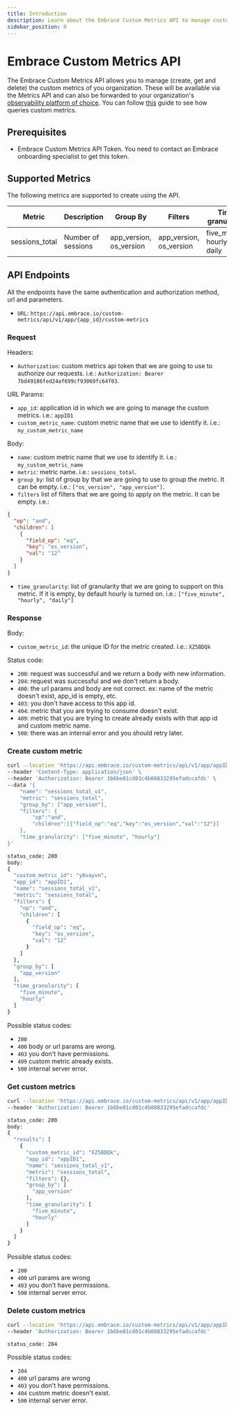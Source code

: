 ```yaml
---
title: Introduction
description: Learn about the Embrace Custom Metrics API to manage custom metrics
sidebar_position: 0
---
```


# Embrace Custom Metrics API

The Embrace Custom Metrics API allows you to manage (create, get and delete) the custom metrics of you organization.
These will be available via the Metrics API and can also be forwarded to your
organization's [observability platform of choice](/data-destinations).
You can follow [this](/metrics-api/code_samples) guide to see how queries custom metrics.

## Prerequisites

- Embrace Custom Metrics API Token. You need to contact an Embrace onboarding specialist to get this token.

## Supported Metrics

The following metrics are supported to create using the API.

| Metric         | Description        | Group By                | Filters                 | Time granularity           |           
|----------------|--------------------|-------------------------|-------------------------|----------------------------|
| sessions_total | Number of sessions | app_version, os_version | app_version, os_version | five_minute, hourly, daily |

## API Endpoints

All the endpoints have the same authentication and authorization method, url and parameters.
- `URL`: `https://api.embrace.io/custom-metrics/api/v1/app/{app_id}/custom-metrics`

### Request

Headers:
- `Authorization`: custom metrics api token that we are going to use to authorize our requests.
  i.e.: `Authorization: Bearer 7bd49186fed24af699cf93069fc64f03`.

URL Params:
- `app_id`: application id in which we are going to manage the custom metrics. i.e.: `appID1`
- `custom_metric_name`: custom metric name that we use to identify it. i.e.: `my_custom_metric_name`

Body:
- `name`: custom metric name that we use to identify it. i.e.: `my_custom_metric_name`
- `metric`: metric name. i.e.: `sessions_total`.
- `group_by`: list of group by that we are going to use to group the metric. It can be empty.
  i.e.: `["os_version", "app_version"]`.
- `filters` list of filters that we are going to apply on the metric. It can be empty. i.e.:
```json
{
  "op": "and",
  "children": [
    {
      "field_op": "eq",
      "key": "os_version",
      "val": "12"
    }
  ]
}
```
- `time_granularity`: list of granularity that we are going to support on this metric. If it is empty, by default hourly
  is turned on. i.e.: `["five_minute", "hourly", "daily"]`

### Response

Body:
- `custom_metric_id`: the unique ID for the metric created. i.e.: `XZ5BDQk`

Status code:
- `200`: request was successful and we return a body with new information.
- `204`: request was successful and we don't return a body.
- `400`: the url params and body are not correct. ex: name of the metric doesn't exist, app_id is empty, etc.
- `403`: you don't have access to this app id.
- `404`: metric that you are trying to consume doesn't exist.
- `409`: metric that you are trying to create already exists with that app id and custom metric name.
- `500`: there was an internal error and you should retry later.

### Create custom metric

```bash
curl --location 'https://api.embrace.io/custom-metrics/api/v1/app/appID1/custom-metrics' \
--header 'Content-Type: application/json' \
--header 'Authorization: Bearer 1b6be81cd01c4b08833295efadccafdc' \
--data '{
    "name": "sessions_total_v1",
    "metric": "sessions_total",
    "group_by": ["app_version"],
    "filters": {
        "op":"and",
        "children":[{"field_op":"eq","key":"os_version","val":"12"}]
    },
    "time_granularity": ["five_minute", "hourly"]
}'
```

```bash
status_code: 200
body: 
{
  "custom_metric_id": "y8vayvn",
  "app_id": "appID1",
  "name": "sessions_total_v1",
  "metric": "sessions_total",
  "filters": {
    "op": "and",
    "children": [
      {
        "field_op": "eq",
        "key": "os_version",
        "val": "12"
      }
    ]
  },
  "group_by": [
    "app_version"
  ],
  "time_granularity": [
    "five_minute",
    "hourly"
  ]
}
```

Possible status codes:
- `200`
- `400` body or url params are wrong.
- `403` you don't have permissions.
- `409` custom metric already exists.
- `500` internal server error.

### Get custom metrics

```bash
curl --location 'https://api.embrace.io/custom-metrics/api/v1/app/appID1/custom-metrics' \
--header 'Authorization: Bearer 1b6be81cd01c4b08833295efadccafdc'
```

```bash
status_code: 200
body: 
{
  "results": [
    {
      "custom_metric_id": "XZ5BDQk",
      "app_id": "appID1",
      "name": "sessions_total_v1",
      "metric": "sessions_total",
      "filters": {},
      "group_by": [
        "app_version"
      ],
      "time_granularity": [
        "five_minute",
        "hourly"
      ]
    }
  ]
}
```

Possible status codes:
- `200`
- `400` url params are wrong
- `403` you don't have permissions.
- `500` internal server error.

### Delete custom metrics

```bash
curl --location 'https://api.embrace.io/custom-metrics/api/v1/app/appID1/custom-metrics/sessions_total_v1' \
--header 'Authorization: Bearer 1b6be81cd01c4b08833295efadccafdc'
```

```
status_code: 204
```
Possible status codes:
- `204`
- `400` url params are wrong
- `403` you don't have permissions.
- `404` custom metric doesn't exist.
- `500` internal server error.


